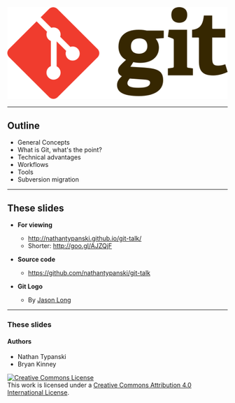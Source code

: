 <!-- .slide: data-background="img/background.svg" -->
<img src="img/git-logo.svg" />

---

## Outline

- General Concepts
- What is Git, what's the point?
- Technical advantages
- Workflows
- Tools
- Subversion migration

---

## These slides

- **For viewing**
    - http://nathantypanski.github.io/git-talk/
    - Shorter: http://goo.gl/AJZQjF

- **Source code**
    - https://github.com/nathantypanski/git-talk

- **Git Logo**
    - By [Jason Long](http://git-scm.com/downloads/logos)

---

### These slides

#### Authors

- Nathan Typanski
- Bryan Kinney

<a rel="license" href="http://creativecommons.org/licenses/by/4.0/"><img alt="Creative Commons License" style="border-width:0" src="https://i.creativecommons.org/l/by/4.0/88x31.png" /></a><br />This work is licensed under a <a rel="license" href="http://creativecommons.org/licenses/by/4.0/">Creative Commons Attribution 4.0 International License</a>.
